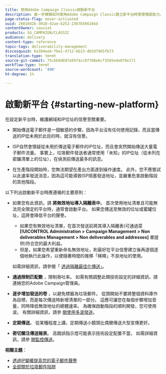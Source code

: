 ```yaml
---
title: 使用Adobe Campaign Classic啟動新平台
description: 進一步瞭解如何使用Adobe Campaign Classic建立新平台時管理傳遞能力。
page-status-flag: never-activated
uuid: 2681042b-3018-42ae-b252-2367b56616bd
contentOwner: sauviat
products: SG_CAMPAIGN/CLASSIC
audience: delivery
content-type: reference
topic-tags: deliverability-management
discoiquuid: 6a394eeb-fbe1-4712-bb13-db5d7965fb73
translation-type: tm+mt
source-git-commit: 75cbb8d697a95f4cc07768e6cf3585e4e079e171
workflow-type: tm+mt
source-wordcount: '490'
ht-degree: 1%

---
```



# 啟動新平台 {#starting-new-platform}

在設定新平台時，維護網域和IP位址的信譽至關重要。

* 開始傳送電子郵件是一個敏感的步驟，因為平台沒有任何使用記錄，而且當傳送的IP從未用於此目的時，就沒有信譽。

* ISP自然會懷疑從未用於傳送電子郵件的IP位址，而且會突然開始傳送大量電子郵件流量。 事實上，垃圾郵件發送者通常使用「未知」的IP位址（從未列在密鑰清單上的位址），在偵測前傳送最多的訊息。

* 在生產階段開始時，您無法期望在產出方面達到操作速度。 此外，您不應嘗試以此速率發送消息，因為這可能導致ISP阻塞發送地址，並嚴重危害啟動階段的其他階段。

以下列出啟動新平台時應遵循的主要原則：

* 如果您有此資訊，請 **將無效地址導入隔離表中**。
首次使用地址清單且可能無法完全限定的平台時，通常會啟動平台。 如果您傳送至無效的位址或蜜罐位址，這將會降低平台的聲譽。

   * 如果您有無效地址清單，在首次發送前將其導入隔離表(可通過菜 **[!UICONTROL Administration > Campaign Management > Non deliverables Management > Non deliverables and addresses]** 單提供)符合您的最大利益。
   * 但是，如果您希望重新命名無效地址，則最好在平台信譽建立後再逐個逐個地執行此操作，以便隨著時間的推移「稀釋」不良地址的使用。

   如需詳細資訊，請參閱「 [透過隔離最佳化傳送」](../../delivery/using/understanding-quarantine-management.md#optimizing-your-delivery-through-quarantines)。
* **通過限制匹配數** ，限制吞吐率。 如需有關調整此類技術設定的詳細資訊，請連絡您的Adobe Campaign管理員。
* **逐步增加發送的卷** ，以避免標籤為垃圾郵件。 從頭開始不要將整個資料庫作為目標，而是每次傳送時新增清單的一部分。 這應可讓您在每個步驟增加音量，同時降低無效地址的總體速率。 為確保啟動階段的順利開發，您可使用波。 有關詳細資訊，請參 [閱使用多波發送](../../delivery/using/steps-sending-the-delivery.md#sending-using-multiple-waves)。
* **定期傳送**。 從某種程度上講，定期傳送小鏡頭比偶爾傳送大型宣傳更好。
* **密切關注傳送報表**。 高錯誤指示燈可能表示技術設定配置不當。 如需詳細資訊，請參 [閱監控傳送](../../delivery/using/monitoring-a-delivery.md)。

**相關主題**：
* [透過IP變暖提高您的電子郵件聲譽](https://helpx.adobe.com/campaign/kb/increase-email-rep-ip-warming.html)
* [全部關於垃圾郵件陷阱](https://helpx.adobe.com/campaign/kb/spam-traps.html)